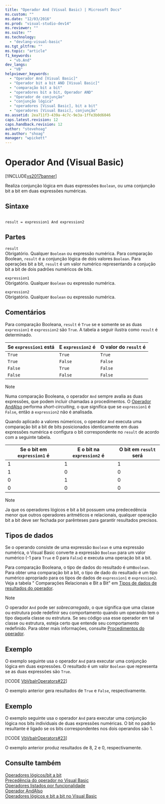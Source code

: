 ```yaml
---
title: "Operador And (Visual Basic) | Microsoft Docs"
ms.custom: ""
ms.date: "12/03/2016"
ms.prod: "visual-studio-dev14"
ms.reviewer: ""
ms.suite: ""
ms.technology: 
  - "devlang-visual-basic"
ms.tgt_pltfrm: ""
ms.topic: "article"
f1_keywords: 
  - "vb.And"
dev_langs: 
  - "VB"
helpviewer_keywords: 
  - "Operador And [Visual Basic]"
  - "Operador bit a bit AND [Visual Basic]"
  - "comparação bit a bit"
  - "operadores bit a bit, Operador AND"
  - "Operador de conjunção"
  - "conjunção lógica"
  - "operadores [Visual Basic], bit a bit"
  - "operadores [Visual Basic], conjunção"
ms.assetid: 2ea711f3-439a-4c7c-9e3a-1ffe3b0d6046
caps.latest.revision: 12
caps.handback.revision: 12
author: "stevehoag"
ms.author: "shoag"
manager: "wpickett"
---
```

# Operador And (Visual Basic)
[!INCLUDE[vs2017banner](../../../csharp/includes/vs2017banner.md)]

Realiza conjunção lógica em duas expressões `Boolean`,  ou uma conjunção bit a bit em duas expressões numéricas.  
  
## Sintaxe  
  
```  
  
result = expression1 And expression2  
```  
  
## Partes  
 `result`  
 Obrigatório.  Qualquer `Boolean` ou expressão numérica.  Para comparação Boolean, `result` é a conjunção lógica de dois valores `Boolean`.  Para operações bit a bit, `result` é um valor numérico representando a conjução bit a bit de dois padrões numéricos de bits.  
  
 `expression1`  
 Obrigatório.  Qualquer `Boolean` ou expressão numérica.  
  
 `expression2`  
 Obrigatório.  Qualquer `Boolean` ou expressão numérica.  
  
## Comentários  
 Para comparação Booleana, `result` é `True` se e somente se as duas `expression1` e `expression2` são `True`.  A tabela a seguir ilustra como `result` é determinado.  
  
|Se `expression1` está|E `expression2` é|O valor do `result` é|  
|---------------------------|-----------------------|---------------------------|  
|`True`|`True`|`True`|  
|`True`|`False`|`False`|  
|`False`|`True`|`False`|  
|`False`|`False`|`False`|  
  
> [!NOTE]
>  Numa comparação Booleana, o operador `And` sempre avalia as duas expressões, que podem incluir chamadas a procedimentos.  O [Operador AndAlso](../../../visual-basic/language-reference/operators/andalso-operator.md) performa *short\-circuiting*, o que significa que se `expression1` é `False`, então a `expression2` não é analisada.  
  
 Quando aplicado a valores númericos, o operador `And` executa uma comparação bit a bit de bits posicionados identicamente em duas expressões numérica e configura o bit correspondente no `result` de acordo com a seguinte tabela.  
  
|Se o bit em `expression1` é|E o bit na `expression2` é|O bit em `result` será|  
|---------------------------------|--------------------------------|----------------------------|  
|1|1|1|  
|1|0|0|  
|0|1|0|  
|0|0|0|  
  
> [!NOTE]
>  Ja que os operadores lógicos e bit a bit possuem uma predecedência menor que outros operadores aritméticos e relacionais, qualquer operação bit a bit deve ser fechada por parênteses para garantir resultados precisos.  
  
## Tipos de dados  
 Se o operando consiste de uma expressão `Boolean` e uma expressão numérica, o Visual Basic converte a expressão `Boolean` para um valor numérico \(\-1 para `True` e 0 para `False`\) e executa uma operação bit a bit.  
  
 Para comparação Booleana, o tipo de dados do resultado é um`Boolean`.  Para obter uma comparação bit a bit, o tipo de dado do resultado é um tipo numérico apropriado para os tipos de dados de `expression1` e `expression2`.  Veja a tabela " Comparações Relacionais e Bit a Bit" em [Tipos de dados de resultados do operador](../../../visual-basic/language-reference/operators/data-types-of-operator-results.md).  
  
> [!NOTE]
>  O operador `And` pode ser *sobrecarregado*, o que significa que uma classe ou estrutura pode redefinir seu comportamento quando um operando tem o tipo daquela classe ou estrutura.  Se seu código usa esse operador em tal classe ou estrutura, esteja certo que entende seu comportamento redefinido.  Para obter mais informações, consulte [Procedimentos do operador](../../../visual-basic/programming-guide/language-features/procedures/operator-procedures.md).  
  
## Exemplo  
 O exemplo seguinte usa o operador `And` para executar uma conjunção lógica em duas expressões.  O resultado é um valor `Boolean` que representa se as duas expressões são `True`.  
  
 [!CODE [VbVbalrOperators#22](../CodeSnippet/VS_Snippets_VBCSharp/VbVbalrOperators#22)]  
  
 O exemplo anterior gera resultados de `True` e `False`, respectivamente.  
  
## Exemplo  
 O exemplo seguinte usa o operador `And` para executar uma conjunção lógica nos bits individuais de duas expressões numéricas.  O bit no padrão resultante é ligado se os bits correspondentes nos dois operandos são 1.  
  
 [!CODE [VbVbalrOperators#23](../CodeSnippet/VS_Snippets_VBCSharp/VbVbalrOperators#23)]  
  
 O exemplo anterior produz resultados de 8, 2 e 0, respectivamente.  
  
## Consulte também  
 [Operadores lógicos\/bit a bit](../../../visual-basic/language-reference/operators/logical-bitwise-operators.md)   
 [Precedência do operador no Visual Basic](../../../visual-basic/language-reference/operators/operator-precedence.md)   
 [Operadores listados por funcionalidade](../../../visual-basic/language-reference/operators/operators-listed-by-functionality.md)   
 [Operador AndAlso](../../../visual-basic/language-reference/operators/andalso-operator.md)   
 [Operadores lógicos e bit a bit no Visual Basic](../../../visual-basic/programming-guide/language-features/operators-and-expressions/logical-and-bitwise-operators.md)